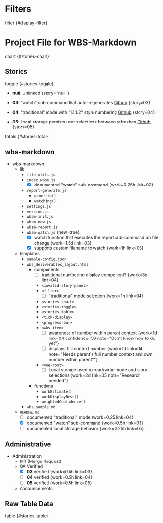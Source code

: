 # Filters

filter {#display-filter}

# Project File for WBS-Markdown

chart {#stories-chart}

## Stories

toggle {#stories-toggle}

- **null**: Unlinked {story="null"}

- **03**: "watch" sub-command that auto-regenerates [Github](https://github.com/brainlid/wbs_markdown/issues/3) {story=03}
- **04**: "traditional" mode with "1.1.1.2" style numbering [Github](https://github.com/brainlid/wbs_markdown/issues/4) {story=04}
- **05**: Local storage persists user selections between refreshes [Github](https://github.com/brainlid/wbs_markdown/issues/5) {story=05}

totals {#stories-total}


## wbs-markdown

- wbs-markdown
  - lib
    - `file-utils.js`
    - `index.wbsm.js`
      - [x] documented "watch" sub-command {work=0.25h link=03}
    - `report-generate.js`
      - `generate()`
      - `watching()`
    - `settings.js`
    - `version.js`
    - `wbsm-init.js`
    - `wbsm-new.js`
    - `wbsm-report.js`
    - `wbsm-watch.js` {new=true}
      - [x] watch function that executes the report sub-command on file change {work=1.5d link=03}
      - [x] supports custom filename to watch {work=1h link=03}
  - templates
    - `sample-config.json`
    - `wbs_deliverables_layout.html`
      - components
        - [ ] traditional numbering display component? {work=3d link=04}
        - `<invalid-story-panel>`
        - `<filter>`
          - [ ] "traditional" mode selection {work=1h link=04}
        - `<stories-chart>`
        - `<stories-toggle>`
        - `<stories-table>`
        - `<tick-display>`
        - `<progress-bar>`
        - `<wbs-item>`
          - [ ] awareness of number within parent context {work=1d link=04 confidence=50 note="Don't know how to do yet"}
          - [ ] displays full context number {work=1d link=04 note="Needs parent's full number context and own number within parent?"}
        - `<vue-root>`
          - [ ] Local storage used to read/write mode and story selections {work=2d link=05 note="Research needed"}
      - functions
        - `workEstimate()`
        - `workDisplayBest()`
        - `weightedConfidence()`
    - `wbs.sample.md`
  - `README.md`
    - [ ] documented "traditional" mode {work=0.25 link=04}
    - [x] documented "watch" sub-command {work=0.5h link=03}
    - [ ] documented local storage behavior {work=0.25h link=05}

## Administrative

- Administration
  - MR (Merge Request)
  - QA Verified
    - [x] **03** verified {work=0.5h link=03}
    - [ ] **04** verified {work=0.5h link=04}
    - [ ] **05** verified {work=0.5h link=05}
  - Announcements

## Raw Table Data

table {#stories-table}
